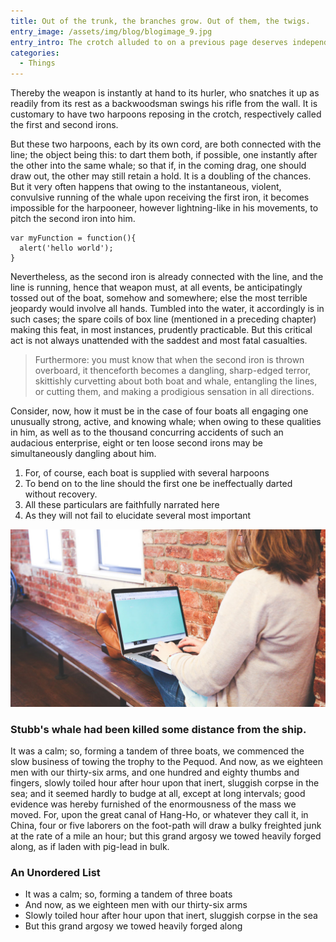 ```yaml
---
title: Out of the trunk, the branches grow. Out of them, the twigs.
entry_image: /assets/img/blog/blogimage_9.jpg
entry_intro: The crotch alluded to on a previous page deserves independent mention. It is a notched stick of a peculiar form, some two feet in length, which is perpendicularly inserted into the starboard gunwale near the bow, for the purpose of furnishing a rest for the wooden extremity of the harpoon whose other naked, barbed end slopingly projects from the prow.
categories:
  - Things
---
```

Thereby the weapon is instantly at hand to its hurler, who snatches it up as readily from its rest as a backwoodsman swings his rifle from the wall. It is customary to have two harpoons reposing in the crotch, respectively called the first and second irons.

But these two harpoons, each by its own cord, are both connected with the line; the object being this: to dart them both, if possible, one instantly after the other into the same whale; so that if, in the coming drag, one should draw out, the other may still retain a hold. It is a doubling of the chances. But it very often happens that owing to the instantaneous, violent, convulsive running of the whale upon receiving the first iron, it becomes impossible for the harpooneer, however lightning-like in his movements, to pitch the second iron into him.

~~~.language-javascript
var myFunction = function(){
  alert('hello world');
}
~~~

Nevertheless, as the second iron is already connected with the line, and the line is running, hence that weapon must, at all events, be anticipatingly tossed out of the boat, somehow and somewhere; else the most terrible jeopardy would involve all hands. Tumbled into the water, it accordingly is in such cases; the spare coils of box line (mentioned in a preceding chapter) making this feat, in most instances, prudently practicable. But this critical act is not always unattended with the saddest and most fatal casualties.

> Furthermore: you must know that when the second iron is thrown overboard, it thenceforth becomes a dangling, sharp-edged terror, skittishly curvetting about both boat and whale, entangling the lines, or cutting them, and making a prodigious sensation in all directions.

Consider, now, how it must be in the case of four boats all engaging one unusually strong, active, and knowing whale; when owing to these qualities in him, as well as to the thousand concurring accidents of such an audacious enterprise, eight or ten loose second irons may be simultaneously dangling about him.

1. For, of course, each boat is supplied with several harpoons
2. To bend on to the line should the first one be ineffectually darted without recovery. 
3. All these particulars are faithfully narrated here
4. As they will not fail to elucidate several most important

![work](/assets/img/blog/blogimage_7.jpg)

### Stubb's whale had been killed some distance from the ship. 
It was a calm; so, forming a tandem of three boats, we commenced the slow business of towing the trophy to the Pequod. And now, as we eighteen men with our thirty-six arms, and one hundred and eighty thumbs and fingers, slowly toiled hour after hour upon that inert, sluggish corpse in the sea; and it seemed hardly to budge at all, except at long intervals; good evidence was hereby furnished of the enormousness of the mass we moved. For, upon the great canal of Hang-Ho, or whatever they call it, in China, four or five laborers on the foot-path will draw a bulky freighted junk at the rate of a mile an hour; but this grand argosy we towed heavily forged along, as if laden with pig-lead in bulk.

### An Unordered List

- It was a calm; so, forming a tandem of three boats
-  And now, as we eighteen men with our thirty-six arms 
- Slowly toiled hour after hour upon that inert, sluggish corpse in the sea
- But this grand argosy we towed heavily forged along